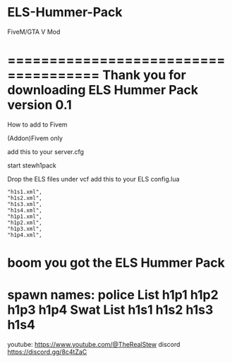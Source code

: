# ELS-Hummer-Pack
FiveM/GTA V Mod 

=====================================
Thank you for downloading ELS Hummer Pack
            version 0.1
=====================================			
How to add to Fivem 

(Addon)Fivem only

add this to your server.cfg

start stewh1pack

Drop the ELS files under vcf
add this to your ELS config.lua

	"h1s1.xml",
	"h1s2.xml",
	"h1s3.xml",
	"h1s4.xml",
	"h1p1.xml",
	"h1p2.xml",
	"h1p3.xml",
	"h1p4.xml",

boom you got the ELS Hummer Pack
=====================================
spawn names:
police List
h1p1
h1p2
h1p3
h1p4
Swat List
h1s1
h1s2
h1s3
h1s4
=====================================

youtube: https://www.youtube.com/@TheRealStew
discord https://discord.gg/8c4tZaC

